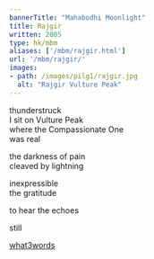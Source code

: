 ```yaml
---
bannerTitle: "Mahabodhi Moonlight" 
title: Rajgir
written: 2005
type: hk/mbm
aliases: ['/mbm/rajgir.html']
url: '/mbm/rajgir/'
images:
- path: /images/pilg1/rajgir.jpg 
  alt: "Rajgir Vulture Peak"
---
```


thunderstruck  
I sit on Vulture Peak  
where the Compassionate One  
was real
 
the darkness of pain  
cleaved by lightning  

inexpressible  
the gratitude

to hear the echoes  

still

[what3words](https://what3words.com/emblem.counts.basically)
